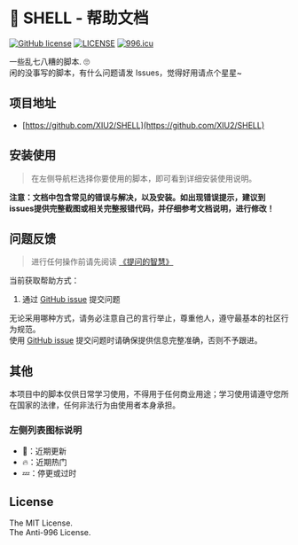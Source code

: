 # 📖 SHELL - 帮助文档

[![GitHub license](https://img.shields.io/github/license/XIU2/SHELL.svg?style=flat-square)](https://github.com/XIU2/SHELL/blob/master/LICENSE)
[![LICENSE](https://img.shields.io/badge/license-Anti%20996-blue.svg?style=flat-square)](https://github.com/996icu/996.ICU/blob/master/LICENSE)
[![996.icu](https://img.shields.io/badge/link-996.icu-red.svg?style=flat-square)](https://996.icu)

一些乱七八糟的脚本. 🙄  
闲的没事写的脚本，有什么问题请发 Issues，觉得好用请点个星星~

## 项目地址

- [https://github.com/XIU2/SHELL](https://github.com/XIU2/SHELL)

## 安装使用
> 在左侧导航栏选择你要使用的脚本，即可看到详细安装使用说明。

**注意：文档中包含常见的错误与解决，以及安装。如出现错误提示，建议到issues提供完整截图或相关完整报错代码，并仔细参考文档说明，进行修改！**

## 问题反馈

> 进行任何操作前请先阅读 [《提问的智慧》](https://github.com/ruby-china/How-To-Ask-Questions-The-Smart-Way/blob/master/README-zh_CN.md)

当前获取帮助方式：

1. 通过 [GitHub issue](https://github.com/XIU2/SHELL/issues) 提交问题

无论采用哪种方式，请务必注意自己的言行举止，尊重他人，遵守最基本的社区行为规范。  
使用 [GitHub issue](https://github.com/XIU2/SHELL/issues) 提交问题时请确保提供信息完整准确，否则不予跟进。

## 其他

本项目中的脚本仅供日常学习使用，不得用于任何商业用途；学习使用请遵守您所在国家的法律，任何非法行为由使用者本身承担。

### 左侧列表图标说明

 - 🔔：近期更新
 - 🔥：近期热门
 - 💤：停更或过时

## License

The MIT License.  
The Anti-996 License.
